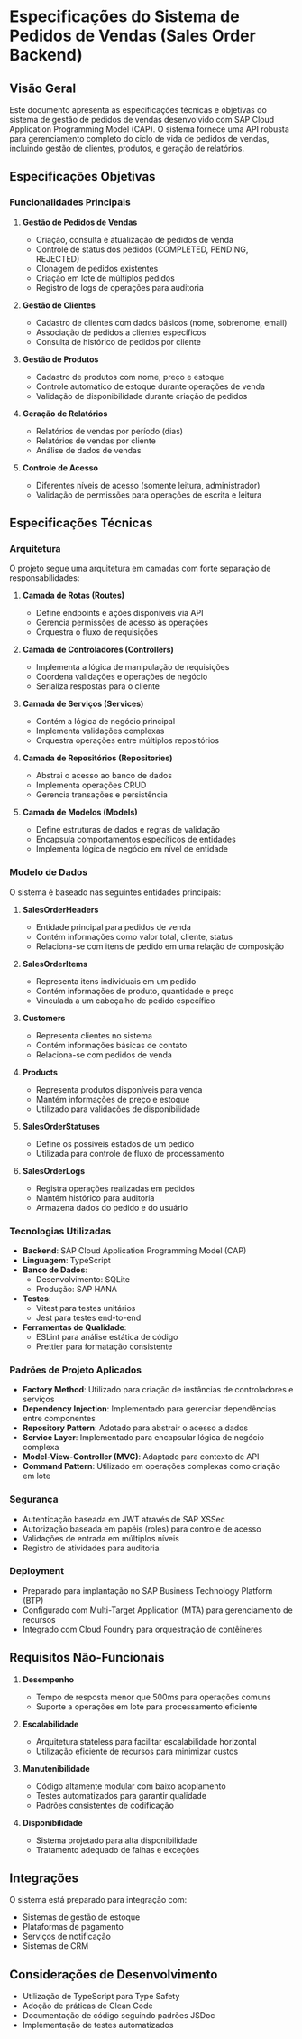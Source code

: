 # Especificações do Sistema de Pedidos de Vendas (Sales Order Backend)

## Visão Geral

Este documento apresenta as especificações técnicas e objetivas do sistema de gestão de pedidos de vendas desenvolvido com SAP Cloud Application Programming Model (CAP). O sistema fornece uma API robusta para gerenciamento completo do ciclo de vida de pedidos de vendas, incluindo gestão de clientes, produtos, e geração de relatórios.

## Especificações Objetivas

### Funcionalidades Principais

1. **Gestão de Pedidos de Vendas**
   - Criação, consulta e atualização de pedidos de venda
   - Controle de status dos pedidos (COMPLETED, PENDING, REJECTED)
   - Clonagem de pedidos existentes
   - Criação em lote de múltiplos pedidos
   - Registro de logs de operações para auditoria

2. **Gestão de Clientes**
   - Cadastro de clientes com dados básicos (nome, sobrenome, email)
   - Associação de pedidos a clientes específicos
   - Consulta de histórico de pedidos por cliente

3. **Gestão de Produtos**
   - Cadastro de produtos com nome, preço e estoque
   - Controle automático de estoque durante operações de venda
   - Validação de disponibilidade durante criação de pedidos

4. **Geração de Relatórios**
   - Relatórios de vendas por período (dias)
   - Relatórios de vendas por cliente
   - Análise de dados de vendas

5. **Controle de Acesso**
   - Diferentes níveis de acesso (somente leitura, administrador)
   - Validação de permissões para operações de escrita e leitura

## Especificações Técnicas

### Arquitetura

O projeto segue uma arquitetura em camadas com forte separação de responsabilidades:

1. **Camada de Rotas (Routes)**
   - Define endpoints e ações disponíveis via API
   - Gerencia permissões de acesso às operações
   - Orquestra o fluxo de requisições

2. **Camada de Controladores (Controllers)**
   - Implementa a lógica de manipulação de requisições
   - Coordena validações e operações de negócio
   - Serializa respostas para o cliente

3. **Camada de Serviços (Services)**
   - Contém a lógica de negócio principal
   - Implementa validações complexas
   - Orquestra operações entre múltiplos repositórios

4. **Camada de Repositórios (Repositories)**
   - Abstrai o acesso ao banco de dados
   - Implementa operações CRUD
   - Gerencia transações e persistência

5. **Camada de Modelos (Models)**
   - Define estruturas de dados e regras de validação
   - Encapsula comportamentos específicos de entidades
   - Implementa lógica de negócio em nível de entidade

### Modelo de Dados

O sistema é baseado nas seguintes entidades principais:

1. **SalesOrderHeaders**
   - Entidade principal para pedidos de venda
   - Contém informações como valor total, cliente, status
   - Relaciona-se com itens de pedido em uma relação de composição

2. **SalesOrderItems**
   - Representa itens individuais em um pedido
   - Contém informações de produto, quantidade e preço
   - Vinculada a um cabeçalho de pedido específico

3. **Customers**
   - Representa clientes no sistema
   - Contém informações básicas de contato
   - Relaciona-se com pedidos de venda

4. **Products**
   - Representa produtos disponíveis para venda
   - Mantém informações de preço e estoque
   - Utilizado para validações de disponibilidade

5. **SalesOrderStatuses**
   - Define os possíveis estados de um pedido
   - Utilizada para controle de fluxo de processamento

6. **SalesOrderLogs**
   - Registra operações realizadas em pedidos
   - Mantém histórico para auditoria
   - Armazena dados do pedido e do usuário

### Tecnologias Utilizadas

- **Backend**: SAP Cloud Application Programming Model (CAP)
- **Linguagem**: TypeScript
- **Banco de Dados**: 
  - Desenvolvimento: SQLite
  - Produção: SAP HANA
- **Testes**: 
  - Vitest para testes unitários
  - Jest para testes end-to-end
- **Ferramentas de Qualidade**:
  - ESLint para análise estática de código
  - Prettier para formatação consistente

### Padrões de Projeto Aplicados

- **Factory Method**: Utilizado para criação de instâncias de controladores e serviços
- **Dependency Injection**: Implementado para gerenciar dependências entre componentes
- **Repository Pattern**: Adotado para abstrair o acesso a dados
- **Service Layer**: Implementado para encapsular lógica de negócio complexa
- **Model-View-Controller (MVC)**: Adaptado para contexto de API
- **Command Pattern**: Utilizado em operações complexas como criação em lote

### Segurança

- Autenticação baseada em JWT através de SAP XSSec
- Autorização baseada em papéis (roles) para controle de acesso
- Validações de entrada em múltiplos níveis
- Registro de atividades para auditoria

### Deployment

- Preparado para implantação no SAP Business Technology Platform (BTP)
- Configurado com Multi-Target Application (MTA) para gerenciamento de recursos
- Integrado com Cloud Foundry para orquestração de contêineres

## Requisitos Não-Funcionais

1. **Desempenho**
   - Tempo de resposta menor que 500ms para operações comuns
   - Suporte a operações em lote para processamento eficiente

2. **Escalabilidade**
   - Arquitetura stateless para facilitar escalabilidade horizontal
   - Utilização eficiente de recursos para minimizar custos

3. **Manutenibilidade**
   - Código altamente modular com baixo acoplamento
   - Testes automatizados para garantir qualidade
   - Padrões consistentes de codificação

4. **Disponibilidade**
   - Sistema projetado para alta disponibilidade
   - Tratamento adequado de falhas e exceções

## Integrações

O sistema está preparado para integração com:

- Sistemas de gestão de estoque
- Plataformas de pagamento
- Serviços de notificação
- Sistemas de CRM

## Considerações de Desenvolvimento

- Utilização de TypeScript para Type Safety
- Adoção de práticas de Clean Code
- Documentação de código seguindo padrões JSDoc
- Implementação de testes automatizados 